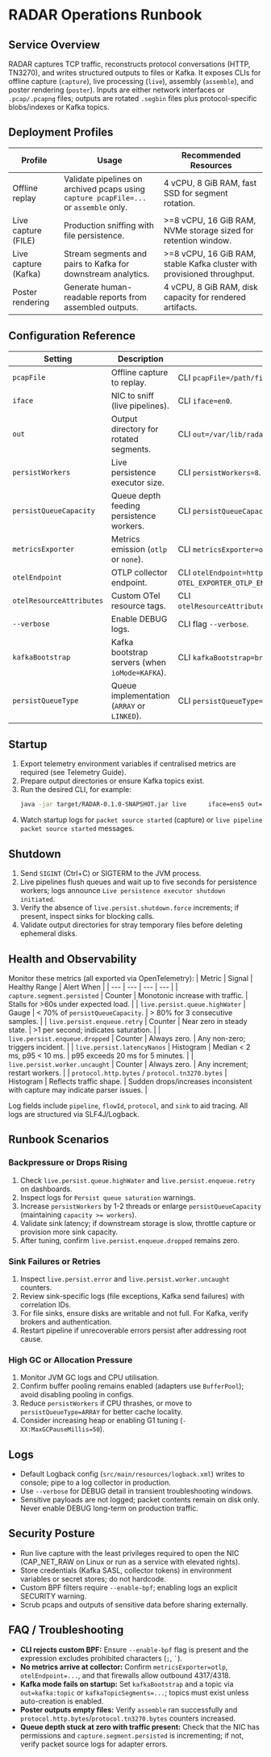 # RADAR Operations Runbook

## Service Overview
RADAR captures TCP traffic, reconstructs protocol conversations (HTTP, TN3270), and writes structured outputs to files or Kafka. It exposes CLIs for offline capture (`capture`), live processing (`live`), assembly (`assemble`), and poster rendering (`poster`). Inputs are either network interfaces or `.pcap/.pcapng` files; outputs are rotated `.segbin` files plus protocol-specific blobs/indexes or Kafka topics.

## Deployment Profiles
| Profile | Usage | Recommended Resources |
| --- | --- | --- |
| Offline replay | Validate pipelines on archived pcaps using `capture pcapFile=...` or `assemble` only. | 4 vCPU, 8 GiB RAM, fast SSD for segment rotation. |
| Live capture (FILE) | Production sniffing with file persistence. | >=8 vCPU, 16 GiB RAM, NVMe storage sized for retention window. |
| Live capture (Kafka) | Stream segments and pairs to Kafka for downstream analytics. | >=8 vCPU, 16 GiB RAM, stable Kafka cluster with provisioned throughput. |
| Poster rendering | Generate human-readable reports from assembled outputs. | 4 vCPU, 8 GiB RAM, disk capacity for rendered artifacts. |

## Configuration Reference
| Setting | Description | How to Set | Default |
| --- | --- | --- | --- |
| `pcapFile` | Offline capture to replay. | CLI `pcapFile=/path/file.pcap`. | unset |
| `iface` | NIC to sniff (live pipelines). | CLI `iface=en0`. | `eth0` |
| `out` | Output directory for rotated segments. | CLI `out=/var/lib/radar/capture`. | `~/.radar/out/capture/segments` |
| `persistWorkers` | Live persistence executor size. | CLI `persistWorkers=8`. | `min(4, max(1, cores/2))` |
| `persistQueueCapacity` | Queue depth feeding persistence workers. | CLI `persistQueueCapacity=1024`. | `persistWorkers * 64` |
| `metricsExporter` | Metrics emission (`otlp` or `none`). | CLI `metricsExporter=otlp` or env `OTEL_METRICS_EXPORTER`. | `otlp` |
| `otelEndpoint` | OTLP collector endpoint. | CLI `otelEndpoint=http://collector:4317` or env `OTEL_EXPORTER_OTLP_ENDPOINT`. | unset |
| `otelResourceAttributes` | Custom OTel resource tags. | CLI `otelResourceAttributes=service.name=radar,deployment.environment=prod`. | unset |
| `--verbose` | Enable DEBUG logs. | CLI flag `--verbose`. | INFO |
| `kafkaBootstrap` | Kafka bootstrap servers (when `ioMode=KAFKA`). | CLI `kafkaBootstrap=broker:9092`. | required when Kafka mode |
| `persistQueueType` | Queue implementation (`ARRAY` or `LINKED`). | CLI `persistQueueType=ARRAY`. | `ARRAY` |

## Startup
1. Export telemetry environment variables if centralised metrics are required (see Telemetry Guide).
2. Prepare output directories or ensure Kafka topics exist.
3. Run the desired CLI, for example:
   ```bash
   java -jar target/RADAR-0.1.0-SNAPSHOT.jar live      iface=ens5 out=/var/lib/radar/capture      persistWorkers=8 persistQueueCapacity=2048      metricsExporter=otlp otelEndpoint=http://otel-collector:4317
   ```
4. Watch startup logs for `packet source started` (capture) or `live pipeline packet source started` messages.

## Shutdown
1. Send `SIGINT` (Ctrl+C) or SIGTERM to the JVM process.
2. Live pipelines flush queues and wait up to five seconds for persistence workers; logs announce `Live persistence executor shutdown initiated`.
3. Verify the absence of `live.persist.shutdown.force` increments; if present, inspect sinks for blocking calls.
4. Validate output directories for stray temporary files before deleting ephemeral disks.

## Health and Observability
Monitor these metrics (all exported via OpenTelemetry):
| Metric | Signal | Healthy Range | Alert When |
| --- | --- | --- | --- |
| `capture.segment.persisted` | Counter | Monotonic increase with traffic. | Stalls for >60s under expected load. |
| `live.persist.queue.highWater` | Gauge | < 70% of `persistQueueCapacity`. | > 80% for 3 consecutive samples. |
| `live.persist.enqueue.retry` | Counter | Near zero in steady state. | >1 per second; indicates saturation. |
| `live.persist.enqueue.dropped` | Counter | Always zero. | Any non-zero; triggers incident. |
| `live.persist.latencyNanos` | Histogram | Median < 2 ms, p95 < 10 ms. | p95 exceeds 20 ms for 5 minutes. |
| `live.persist.worker.uncaught` | Counter | Always zero. | Any increment; restart workers. |
| `protocol.http.bytes` / `protocol.tn3270.bytes` | Histogram | Reflects traffic shape. | Sudden drops/increases inconsistent with capture may indicate parser issues. |

Log fields include `pipeline`, `flowId`, `protocol`, and `sink` to aid tracing. All logs are structured via SLF4J/Logback.

## Runbook Scenarios
### Backpressure or Drops Rising
1. Check `live.persist.queue.highWater` and `live.persist.enqueue.retry` on dashboards.
2. Inspect logs for `Persist queue saturation` warnings.
3. Increase `persistWorkers` by 1-2 threads or enlarge `persistQueueCapacity` (maintaining `capacity >= workers`).
4. Validate sink latency; if downstream storage is slow, throttle capture or provision more sink capacity.
5. After tuning, confirm `live.persist.enqueue.dropped` remains zero.

### Sink Failures or Retries
1. Inspect `live.persist.error` and `live.persist.worker.uncaught` counters.
2. Review sink-specific logs (file exceptions, Kafka send failures) with correlation IDs.
3. For file sinks, ensure disks are writable and not full. For Kafka, verify brokers and authentication.
4. Restart pipeline if unrecoverable errors persist after addressing root cause.

### High GC or Allocation Pressure
1. Monitor JVM GC logs and CPU utilisation.
2. Confirm buffer pooling remains enabled (adapters use `BufferPool`); avoid disabling pooling in configs.
3. Reduce `persistWorkers` if CPU thrashes, or move to `persistQueueType=ARRAY` for better cache locality.
4. Consider increasing heap or enabling G1 tuning (`-XX:MaxGCPauseMillis=50`).

## Logs
- Default Logback config (`src/main/resources/logback.xml`) writes to console; pipe to a log collector in production.
- Use `--verbose` for DEBUG detail in transient troubleshooting windows.
- Sensitive payloads are not logged; packet contents remain on disk only. Never enable DEBUG long-term on production traffic.

## Security Posture
- Run live capture with the least privileges required to open the NIC (CAP_NET_RAW on Linux or run as a service with elevated rights).
- Store credentials (Kafka SASL, collector tokens) in environment variables or secret stores; do not hardcode.
- Custom BPF filters require `--enable-bpf`; enabling logs an explicit SECURITY warning.
- Scrub pcaps and outputs of sensitive data before sharing externally.

## FAQ / Troubleshooting
- **CLI rejects custom BPF:** Ensure `--enable-bpf` flag is present and the expression excludes prohibited characters (`;`, `` ` ``).
- **No metrics arrive at collector:** Confirm `metricsExporter=otlp`, `otelEndpoint=...`, and that firewalls allow outbound 4317/4318.
- **Kafka mode fails on startup:** Set `kafkaBootstrap` and a topic via `out=kafka:topic` or `kafkaTopicSegments=...`; topics must exist unless auto-creation is enabled.
- **Poster outputs empty files:** Verify `assemble` ran successfully and `protocol.http.bytes`/`protocol.tn3270.bytes` counters increased.
- **Queue depth stuck at zero with traffic present:** Check that the NIC has permissions and `capture.segment.persisted` is incrementing; if not, verify packet source logs for adapter errors.

